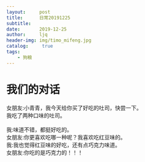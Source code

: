 ```yaml
---
layout:     post
title:      日常20191225
subtitle:   
date:       2019-12-25
author:     ljq
header-img: img/timo_mifeng.jpg
catalog:	 true
tags:
    - 狗粮
---
```


# 我们的对话
<p>
女朋友:小青青，我今天给你买了好吃的吐司，快尝一下。<br>
我吃了两种口味的吐司。<br>
<br>
我:味道不错，都挺好吃的。<br>
女朋友:你更喜欢吃哪一种呢？我喜欢吃红豆味的。<br>
我:我也觉得红豆味的好吃，还有点巧克力味道。<br>
女朋友:你吃的是巧克力的！！！<br>
</p>

